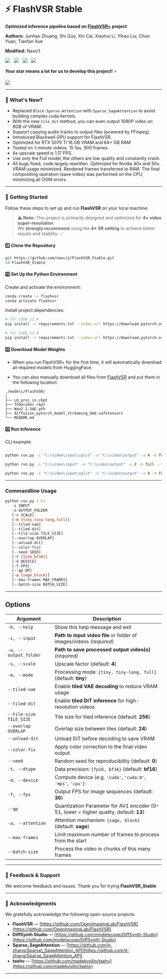 # ⚡ FlashVSR Stable

**Optimized inference pipeline based on [FlashVSR+](https://github.com/lihaoyun6/ComfyUI-FlashVSR_Ultra_Fast) project**

**Authors:** Junhao Zhuang, Shi Guo, Xin Cai, Xiaohui Li, Yihao Liu, Chun Yuan, Tianfan Xue

**Modified:** Naxci1  

<a href='http://zhuang2002.github.io/FlashVSR'><img src='https://img.shields.io/badge/Project-Page-Green'></a> &nbsp;
<a href="https://huggingface.co/JunhaoZhuang/FlashVSR"><img src="https://img.shields.io/badge/%F0%9F%A4%97%20Hugging%20Face-Model-blue"></a> &nbsp;
<a href="https://huggingface.co/datasets/JunhaoZhuang/VSR-120K"><img src="https://img.shields.io/badge/%F0%9F%A4%97%20Hugging%20Face-Dataset-orange"></a> &nbsp;
<a href="https://arxiv.org/abs/2510.12747"><img src="https://img.shields.io/badge/arXiv-2510.12747-b31b1b.svg"></a>

**Your star means a lot for us to develop this project!** :star:

<img src="./teaser.jpg" />

---
### 🤔 What's New?

- Replaced `Block-Sparse-Attention` with `Sparse_SageAttention` to avoid building complex cuda kernels.  
- With the new `tile_dit` method, you can even output 1080P video on 8GB of VRAM.   
- Support copying audio tracks to output files (powered by FFmpeg). 
- Introduced Blackwell GPU support for FlashVSR.
- Optimized for RTX 5070 Ti 16 GB VRAM and 64+ GB RAM
- Tested on 1-minute videos. 15 fps, 900 frames.
- 4x upscale speed is 1.17 FPS.
- Use only the Full model; the others are low quality and constantly crash.
- All bugs fixed, code largely rewritten. Optimized for Nvidia 40x and 50x. VRAM usage minimized. Rendered frames transferred to RAM. The final compositing operation (save video) was performed on the CPU, minimizing all OOM errors. 

---
### 🚀 Getting Started

Follow these steps to set up and run **FlashVSR** on your local machine:

> ⚠️ **Note:** This project is primarily designed and optimized for **4× video super-resolution**.  
> We **strongly recommend** using the **4× SR setting** to achieve better results and stability. ✅



#### 1️⃣ Clone the Repository

```bash
git https://github.com/naxci1/FlashVSR_Stable.git
cd FlashVSR_Stable
````

#### 2️⃣ Set Up the Python Environment

Create and activate the environment:

```bash
conda create -n flashvsr
conda activate flashvsr
```

Install project dependencies:

```bash
# for CUDA 12.8
pip install -r requirements.txt --index-url https://download.pytorch.org/whl/cu128

# for CUDA 13.0
pip install -r requirements.txt --index-url https://download.pytorch.org/whl/cu130
```

#### 3️⃣ Download Model Weights

- When you run FlashVSR+ for the first time, it will automatically download all required models from HuggingFace.  

- You can also manually download all files from [FlashVSR](https://huggingface.co/JunhaoZhuang/FlashVSR) and put them in the following location:  

```
./models/FlashVSR/
│
├── LQ_proj_in.ckpt                                   
├── TCDecoder.ckpt                                    
├── Wan2.1_VAE.pth                                    
├── diffusion_pytorch_model_streaming_dmd.safetensors 
└── README.md
```  

#### 4️⃣ Run Inference

CLI example:

```bash

python run.py -i "C:\video\input\split" -o "C:\video\output" -s 4 -m full --tiled-vae --tiled-dit --tile-size 128 --overlap 24 --color-fix -t bf16

python run.py -i "C:\video\input" -o "C:\video\output" -s 2 -m full --tiled-vae --tiled-dit --tile-size 368 --overlap 24 --color-fix -t bf16  --batch-size 200

python run.py -i "C:\video\input\split" -o "C:\video\output" -s 4 -m full --tiled-vae --tiled-dit --tile-size 256 --overlap 24 --color-fix -t bf16 --max-frames 100 --batch-size 100
```


---
### Commandline Usage ###

```bash
python run.py [-h]
   -i INPUT
   -o OUTPUT_FOLDER
   [-s SCALE]
   [-m {tiny,tiny-long,full}]
   [--tiled-vae]
   [--tiled-dit]
   [--tile-size TILE_SIZE]
   [--overlap OVERLAP]
   [--unload-dit]
   [--color-fix]
   [--seed SEED]
   [-t {fp16,bf16}]
   [-d DEVICE]
   [-f FPS]
   [--qp QP]
   [-a {sage,block}]
   [--max-frames MAX_FRAMES]
   [--batch-size BATCH_SIZE]
```

---

## Options

| Argument | Description |
|-----------|--------------|
| `-h, --help` | Show this help message and exit |
| `-i, --input` | **Path to input video file** or folder of images/videos *(required)* |
| `-o, --output_folder` | **Path to save processed output video(s)** *(required)* |
| `-s, --scale` | Upscale factor (default: **4**) |
| `-m, --mode` | Processing mode: `{tiny, tiny-long, full}` (default: **tiny**) |
| `--tiled-vae` | Enable **tiled VAE decoding** to reduce VRAM usage |
| `--tiled-dit` | Enable **tiled DiT inference** for high-resolution videos |
| `--tile-size TILE_SIZE` | Tile size for tiled inference (default: **256**) |
| `--overlap OVERLAP` | Overlap size between tiles (default: **24**) |
| `--unload-dit` | Unload DiT before decoding to save VRAM |
| `--color-fix` | Apply color correction to the final video output |
| `--seed` | Random seed for reproducibility (default: **0**) |
| `-t, --dtype` | Data precision: `{fp16, bf16}` (default: **bf16**) |
| `-d, --device` | Compute device (e.g. `'cuda'`, `'cuda:0'`, `'mps'`, `'cpu'`) |
| `-f, --fps` | Output FPS for image sequences (default: **30**) |
| `--qp` | Quantization Parameter for AV1 encoder (0–51, lower = higher quality, default: **13**) |
| `-a, --attention` | Attention mechanism: `{sage, block}` (default: **sage**) |
| `--max-frames` | Limit maximum number of frames to process from the start |
| `--batch-size` | Process the video in chunks of this many frames |


---
### 🤗 Feedback & Support

We welcome feedback and issues. Thank you for trying **FlashVSR_Stable**

---

### 📄 Acknowledgments

We gratefully acknowledge the following open-source projects:

* **FlashVSR** — [https://github.com/OpenImagingLab/FlashVSR](https://github.com/OpenImagingLab/FlashVSR)
* **DiffSynth Studio** — [https://github.com/modelscope/DiffSynth-Studio](https://github.com/modelscope/DiffSynth-Studio)
* **Sparse_SageAttention** — [https://github.com/jt-zhang/Sparse\_SageAttention_API](https://github.com/jt-zhang/Sparse_SageAttention_API)
* **taehv** — [https://github.com/madebyollin/taehv](https://github.com/madebyollin/taehv)

---


